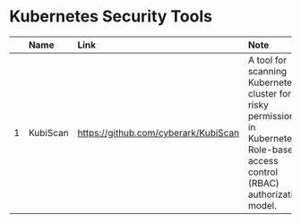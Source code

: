 # Kubernetes Security Tools

|     | Name     | Link                                 | Note                                                                                                                               |
| :-- | :------- | :----------------------------------- | :--------------------------------------------------------------------------------------------------------------------------------- |
| 1   | KubiScan | https://github.com/cyberark/KubiScan | A tool for scanning Kubernetes cluster for risky permissions in Kubernetes's Role-based access control (RBAC) authorization model. |
